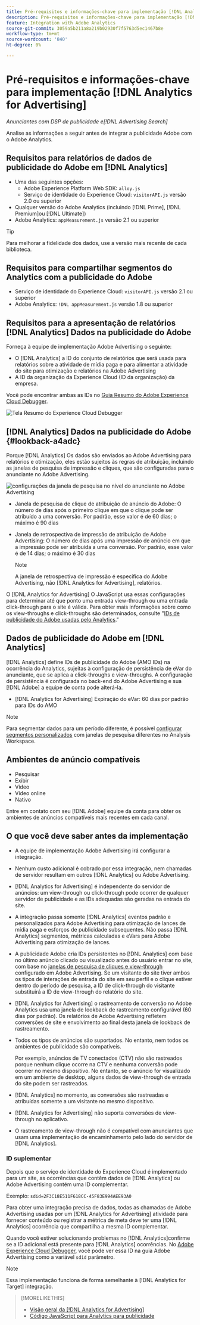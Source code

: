 ```yaml
---
title: Pré-requisitos e informações-chave para implementação [!DNL Analytics for Advertising]
description: Pré-requisitos e informações-chave para implementação [!DNL Analytics for Advertising]
feature: Integration with Adobe Analytics
source-git-commit: 3059a5b211a8a219b02930f7f5763d5ec1467b8e
workflow-type: tm+mt
source-wordcount: '840'
ht-degree: 0%

---
```


# Pré-requisitos e informações-chave para implementação [!DNL Analytics for Advertising]

*Anunciantes com DSP de publicidade e[!DNL Advertising Search]*

Analise as informações a seguir antes de integrar a publicidade Adobe com o Adobe Analytics.

## Requisitos para relatórios de dados de publicidade do Adobe em [!DNL Analytics]

* Uma das seguintes opções:
   * Adobe Experience Platform Web SDK: `alloy.js`
   * Serviço de identidade do Experience Cloud: `visitorAPI.js` versão 2.0 ou superior
* Qualquer versão do Adobe Analytics (incluindo [!DNL Prime], [!DNL Premium]ou [!DNL Ultimate])
* Adobe Analytics: `appMeasurement.js` versão 2.1 ou superior

>[!TIP]
>
>Para melhorar a fidelidade dos dados, use a versão mais recente de cada biblioteca.

## Requisitos para compartilhar segmentos do Analytics com a publicidade do Adobe

* Serviço de identidade do Experience Cloud: `visitorAPI.js` versão 2.1 ou superior
* Adobe Analytics: `!DNL appMeasurement.js` versão 1.8 ou superior

## Requisitos para a apresentação de relatórios [!DNL Analytics] Dados na publicidade do Adobe

Forneça à equipe de implementação Adobe Advertising o seguinte:

* O [!DNL Analytics] a ID do conjunto de relatórios que será usada para relatórios sobre a atividade de mídia paga e para alimentar a atividade do site para otimização e relatórios na Adobe Advertising
* A ID da organização da Experience Cloud (ID da organização) da empresa.

Você pode encontrar ambas as IDs no [Guia Resumo do Adobe Experience Cloud Debugger](https://experienceleague.adobe.com/docs/debugger/using-v2/summary.html).

![Tela Resumo do Experience Cloud Debugger](/help/integrations/assets/a4adc-debugger-summary.png)

## [!DNL Analytics] Dados na publicidade do Adobe {#lookback-a4adc}

Porque [!DNL Analytics] Os dados são enviados ao Adobe Advertising para relatórios e otimização, eles estão sujeitos às regras de atribuição, incluindo as janelas de pesquisa de impressão e cliques, que são configuradas para o anunciante no Adobe Advertising.

![configurações da janela de pesquisa no nível do anunciante no Adobe Advertising](/help/integrations/assets/a4adc-lookbacks.png)

* Janela de pesquisa de clique de atribuição de anúncio do Adobe: O número de dias após o primeiro clique em que o clique pode ser atribuído a uma conversão. Por padrão, esse valor é de 60 dias; o máximo é 90 dias
* Janela de retrospectiva de impressão de atribuição de Adobe Advertising: O número de dias após uma impressão de anúncio em que a impressão pode ser atribuída a uma conversão. Por padrão, esse valor é de 14 dias; o máximo é 30 dias

   >[!NOTE]
   >
   > A janela de retrospectiva de impressão é específica do Adobe Advertising, não [!DNL Analytics for Advertising], relatórios.

O [!DNL Analytics for Advertising] O JavaScript usa essas configurações para determinar até que ponto uma entrada view-through ou uma entrada click-through para o site é válida. Para obter mais informações sobre como os view-throughs e click-throughs são determinados, consulte &quot;[IDs de publicidade do Adobe usadas pelo Analytics](ids.md).&quot;

## Dados de publicidade do Adobe em [!DNL Analytics]

[!DNL Analytics] define IDs de publicidade do Adobe (AMO IDs) na ocorrência do Analytics, sujeitas à configuração de persistência de eVar do anunciante, que se aplica a click-throughs e view-throughs. A configuração de persistência é configurada no back-end do Adobe Advertising e sua [!DNL Adobe] a equipe de conta pode alterá-la.

* [!DNL Analytics for Advertising] Expiração do eVar: 60 dias por padrão para IDs do AMO

>[!NOTE]
>
>Para segmentar dados para um período diferente, é possível [configurar segmentos personalizados](https://experienceleague.adobe.com/docs/analytics/components/segmentation/segmentation-workflow/seg-build.html) com janelas de pesquisa diferentes no Analysis Workspace.

## Ambientes de anúncio compatíveis

* Pesquisar
* Exibir
* Vídeo
* Vídeo online
* Nativo

Entre em contato com seu [!DNL Adobe] equipe da conta para obter os ambientes de anúncios compatíveis mais recentes em cada canal.

## O que você deve saber antes da implementação

* A equipe de implementação Adobe Advertising irá configurar a integração.

* Nenhum custo adicional é cobrado por essa integração, nem chamadas de servidor resultam em outros [!DNL Analytics] ou Adobe Advertising.

* [!DNL Analytics for Advertising] é independente do servidor de anúncios: um view-through ou click-through pode ocorrer de qualquer servidor de publicidade e as IDs adequadas são geradas na entrada do site.

* A integração passa somente [!DNL Analytics] eventos padrão e personalizados para Adobe Advertising para otimização de lances de mídia paga e esforços de publicidade subsequentes. Não passa [!DNL Analytics] segmentos, métricas calculadas e eVars para Adobe Advertising para otimização de lances.

* A publicidade Adobe cria IDs persistentes no [!DNL Analytics] com base no último anúncio clicado ou visualizado antes do usuário entrar no site, com base no [janelas de pesquisa de cliques e view-through](#lookback-a4adc) configurado em Adobe Advertising. Se um visitante do site tiver ambos os tipos de interações de entrada do site em seu perfil e o clique estiver dentro do período de pesquisa, a ID de click-through do visitante substituirá a ID de view-through do relatório do site.

* [!DNL Analytics for Advertising] o rastreamento de conversão no Adobe Analytics usa uma janela de lookback de rastreamento configurável (60 dias por padrão). Os relatórios de Adobe Advertising refletem conversões de site e envolvimento ao final desta janela de lookback de rastreamento.

* Todos os tipos de anúncios são suportados. No entanto, nem todos os ambientes de publicidade são compatíveis.

   Por exemplo, anúncios de TV conectados (CTV) não são rastreados porque nenhum clique ocorre na CTV e nenhuma conversão pode ocorrer no mesmo dispositivo. No entanto, se o anúncio for visualizado em um ambiente de desktop, alguns dados de view-through de entrada do site podem ser rastreados.

* [!DNL Analytics] no momento, as conversões são rastreadas e atribuídas somente a um visitante no mesmo dispositivo.

* [!DNL Analytics for Advertising] não suporta conversões de view-through no aplicativo.

* O rastreamento de view-through não é compatível com anunciantes que usam uma implementação de encaminhamento pelo lado do servidor de [!DNL Analytics].

### ID suplementar

Depois que o serviço de identidade do Experience Cloud é implementado para um site, as ocorrências que contêm dados de [!DNL Analytics] ou Adobe Advertising contém uma ID complementar.

Exemplo: `sdid=2F3C18E511F618CC-45F83E994AEE93A0`

Para obter uma integração precisa de dados, todas as chamadas de Adobe Advertising usadas por um [!DNL Analytics for Advertising] atividade para fornecer conteúdo ou registrar a métrica de meta deve ter uma [!DNL Analytics] ocorrência que compartilha a mesma ID complementar.

Quando você estiver solucionando problemas no [!DNL Analytics]confirme se a ID adicional está presente para [!DNL Analytics] ocorrências. No [Adobe Experience Cloud Debugger](https://experienceleague.adobe.com/docs/debugger/using-v2/summary.html), você pode ver essa ID na guia Adobe Advertising como a variável `sdid` parâmetro.

>[!NOTE]
>
> Essa implementação funciona de forma semelhante à [!DNL Analytics for Target] integração.

>[!MORELIKETHIS]
>
>* [Visão geral da [!DNL Analytics for Advertising]](overview.md)
>* [Código JavaScript para Analytics para publicidade](/help/integrations/analytics/javascript.md)


